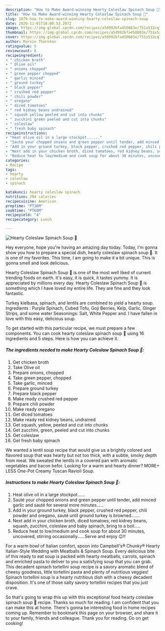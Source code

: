 ```yaml
---
description: "How to Make Award-winning Hearty Coleslaw Spinach Soup 🍲"
title: "How to Make Award-winning Hearty Coleslaw Spinach Soup 🍲"
slug: 1079-how-to-make-award-winning-hearty-coleslaw-spinach-soup
date: 2020-11-01T18:00:53.207Z
image: https://img-global.cpcdn.com/recipes/a5d992bfa450683e/751x532cq70/hearty-coleslaw-spinach-soup-🍲-recipe-main-photo.jpg
thumbnail: https://img-global.cpcdn.com/recipes/a5d992bfa450683e/751x532cq70/hearty-coleslaw-spinach-soup-🍲-recipe-main-photo.jpg
cover: https://img-global.cpcdn.com/recipes/a5d992bfa450683e/751x532cq70/hearty-coleslaw-spinach-soup-🍲-recipe-main-photo.jpg
author: Marvin Thornton
ratingvalue: 5
reviewcount: 8
recipeingredient:
- " chicken broth"
- " Olive oil"
- " onions chopped"
- " green pepper chopped"
- " garlic minced"
- " ground turkey"
- " black pepper"
- " crushed red pepper"
- " chili powder"
- " oregano"
- " diced tomatoes"
- " red kidney beans undrained"
- " squash yellow peeled and cut into chunks"
- " zucchini green peeled and cut into chunks"
- " coleslaw"
- " fresh baby spinach"
recipeinstructions:
- "Heat olive oil in a large stockpot......"
- "Sauté your chopped onions and green pepper until tender, add minced garlic and sauté for several more minutes......"
- "Add in your ground turkey, black pepper, crushed red pepper, chili powder and oregano, sauté until ground turkey is browned......."
- "Next add in your chicken broth, diced tomatoes, red kidney beans, squash, zucchini, coleslaw and baby spinach, bring to a boil....."
- "Reduce heat to low/medium and cook soup for about 30 minutes, uncovered, stirring occasionally......Serve and enjoy 😉!!"
categories:
- Recipe
tags:
- hearty
- coleslaw
- spinach

katakunci: hearty coleslaw spinach 
nutrition: 204 calories
recipecuisine: American
preptime: "PT36M"
cooktime: "PT60M"
recipeyield: "4"
recipecategory: Lunch

---
```



![Hearty Coleslaw Spinach Soup 🍲](https://img-global.cpcdn.com/recipes/a5d992bfa450683e/751x532cq70/hearty-coleslaw-spinach-soup-🍲-recipe-main-photo.jpg)

Hey everyone, hope you're having an amazing day today. Today, I'm gonna show you how to prepare a special dish, hearty coleslaw spinach soup 🍲. It is one of my favorites. This time, I am going to make it a bit unique. This is gonna smell and look delicious.

Hearty Coleslaw Spinach Soup 🍲 is one of the most well liked of current trending foods on earth. It's easy, it is quick, it tastes yummy. It is appreciated by millions every day. Hearty Coleslaw Spinach Soup 🍲 is something which I have loved my entire life. They are fine and they look fantastic.

Turkey kielbasa, spinach, and lentils are combined to yield a hearty soup. Ingredients : Purple Spinach, Cubed Tofu, Goji Berries, Kelp, Garlic, Ginger Strips, and some water Seasonings: Salt, White Pepper and. I have fallen in love with this easy, delicious soup.


To get started with this particular recipe, we must prepare a few components. You can cook hearty coleslaw spinach soup 🍲 using 16 ingredients and 5 steps. Here is how you can achieve it.

<!--inarticleads1-->

##### The ingredients needed to make Hearty Coleslaw Spinach Soup 🍲:

1. Get  chicken broth
1. Take  Olive oil
1. Prepare  onions, chopped
1. Take  green pepper, chopped
1. Take  garlic, minced
1. Prepare  ground turkey
1. Prepare  black pepper
1. Make ready  crushed red pepper
1. Prepare  chili powder
1. Make ready  oregano
1. Get  diced tomatoes
1. Make ready  red kidney beans, undrained
1. Get  squash, yellow, peeled and cut into chunks
1. Get  zucchini, green, peeled and cut into chunks
1. Get  coleslaw
1. Get  fresh baby spinach


We wanted a lentil soup recipe that would give us a brightly colored and flavored soup that was hearty but not too thick, with a subtle, smoky depth from meat. We sweated the lentils in a covered pan with aromatic vegetables and bacon befor. Looking for a warm and hearty dinner? MORE+ LESS One-Pot Creamy Tuscan Ravioli Soup. 

<!--inarticleads2-->

##### Instructions to make Hearty Coleslaw Spinach Soup 🍲:

1. Heat olive oil in a large stockpot......
1. Sauté your chopped onions and green pepper until tender, add minced garlic and sauté for several more minutes......
1. Add in your ground turkey, black pepper, crushed red pepper, chili powder and oregano, sauté until ground turkey is browned.......
1. Next add in your chicken broth, diced tomatoes, red kidney beans, squash, zucchini, coleslaw and baby spinach, bring to a boil.....
1. Reduce heat to low/medium and cook soup for about 30 minutes, uncovered, stirring occasionally......Serve and enjoy 😉!!


For a warm bowl of Italian comfort, spoon into Campbell&#39;s® Chunky® Hearty Italian-Style Wedding with Meatballs &amp; Spinach Soup. Every delicious bite of this ready to eat soup is packed with hearty meatballs, carrots, spinach and enriched pasta to deliver to you a satisfying soup that you can grab. This decadent spinach tortellini soup recipe is a savory aromatic blend of cheesy goodness, little tortellini pasta and plenty of nutritious veggies! Spinach tortellini soup is a hearty nutritious dish with a cheesy decadent disposition. It&#39;s one of those salty savory tortellini recipes that you just crave. 

So that's going to wrap this up with this exceptional food hearty coleslaw spinach soup 🍲 recipe. Thanks so much for reading. I am confident that you can make this at home. There's gonna be interesting food in home recipes coming up. Remember to bookmark this page on your browser, and share it to your family, friends and colleague. Thank you for reading. Go on get cooking!
